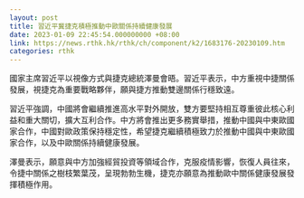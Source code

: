 ```yaml
---
layout: post
title: 習近平冀捷克積極推動中歐關係持續健康發展
date: 2023-01-09 22:45:54.000000000 +08:00
link: https://news.rthk.hk/rthk/ch/component/k2/1683176-20230109.htm
categories: rthk
---
```


國家主席習近平以視像方式與捷克總統澤曼會晤。習近平表示，中方重視中捷關係發展，視捷克為重要戰略夥伴，願與捷方推動雙邊關係行穩致遠。

習近平強調，中國將會繼續推進高水平對外開放，雙方要堅持相互尊重彼此核心利益和重大關切，擴大互利合作。中方將會推出更多務實舉措，推動中國與中東歐國家合作，中國對歐政策保持穩定性，希望捷克繼續積極致力於推動中國與中東歐國家合作，以及中歐關係持續健康發展。

澤曼表示，願意與中方加強經貿投資等領域合作，克服疫情影響，恢復人員往來，令捷中關係之樹枝繁葉茂，呈現勃勃生機，捷克亦願意為推動歐中關係健康發展發揮積極作用。
